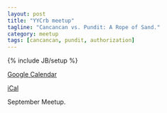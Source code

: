 ```yaml
---
layout: post
title: "YYCrb meetup"
tagline: "Cancancan vs. Pundit: A Rope of Sand."
category: meetup
tags: [cancancan, pundit, authorization]
---
```

{% include JB/setup %}

<p>
  <a href="http://www.google.com/calendar/event?action=TEMPLATE&dates=20150902T003000Z%2f20150902T033000Z&sprop=website%3ahttp%3a%2f%2fwww.meetup.com%2fYYC-Rb%2fevents%2f224336994%2f&text=Cancancan+vs.+Pundit.&location=Assembly+-+119+-+14+Street+NW+%28Floor+4%29+-+Calgary%2C+AB+%2C+Canada&sprop=name:YYC+Ruby&details=For+full+details%2C+including+the+address%2C+and+to+RSVP+see%3A%0Ahttp%3A%2F%2Fwww.meetup.com%2FYYC-Rb%2Fevents%2F224336994%2F%0AYYC+Ruby%0AWe%27ll+be+going+through+the+difference+in+implementation+of+the+two+different+libraries.">
    Google Calendar
  </a>
</p>

<p>
  <a href="http://www.meetup.com/YYC-Rb/events/224336994/ical/Cancancan+vs.+Pundit..ics">
    iCal
  </a>
</p>

September Meetup.